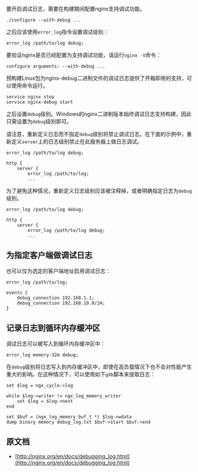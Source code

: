 要开启调试日志，需要在构建期间配置nginx支持调试功能。

```
./configure --with-debug ...
```
之后应该使用`error_log`指令设置调试级别：

```
error_log /path/to/log debug;
```

要验证nginx是否已经配置为支持调试功能，请运行`nginx -V`命令：

```
configure arguments: --with-debug ...
```
预构建Linux包为nginx-debug二进制文件的调试日志提供了开箱即用的支持，可以使用命令运行。

```
service nginx stop
service nginx-debug start
```

之后设置`debug`级别。Windows的nginx二进制版本始终调试日志支持构建，因此只需设置为`debug`级别即可。

请注意，重新定义日志而不指定`debug`级别将禁止调试日志。在下面的示例中，重新定义`server`上的日志级别禁止在此服务器上做日志调试。

```
error_log /path/to/log debug;

http {
    server {
        error_log /path/to/log;
        ...
```
为了避免这种情况，重新定义日志级别应该被注释掉，或者明确指定日志为`debug`级别。

```
error_log /path/to/log debug;

http {
    server {
        error_log /path/to/log debug;
        ...
```

## 为指定客户端做调试日志

也可以仅为选定的客户端地址启用调试日志：

```
error_log /path/to/log;

events {
    debug_connection 192.168.1.1;
    debug_connection 192.168.10.0/24;
}
```

## 记录日志到循环内存缓冲区

调试日志可以被写入到循环内存缓冲区中：

```
error_log memory:32m debug;
```

在`debug`级别将日志写入到内存缓冲区中，即使在高负载情况下也不会对性能产生重大的影响。在这种情况下，可以使用如下`gdb`脚本来提取日志：

```gdb
set $log = ngx_cycle->log

while $log->writer != ngx_log_memory_writer
    set $log = $log->next
end

set $buf = (ngx_log_memory_buf_t *) $log->wdata
dump binary memory debug_log.txt $buf->start $buf->end
```

## 原文档

- [http://nginx.org/en/docs/debugging_log.html](http://nginx.org/en/docs/debugging_log.html)